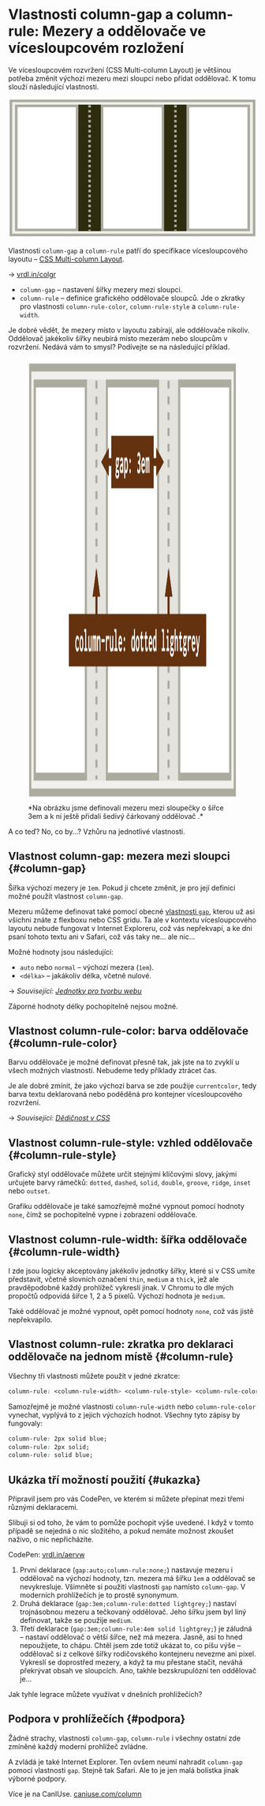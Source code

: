# Vlastnosti column-gap a column-rule: Mezery a oddělovače ve vícesloupcovém rozložení

Ve vícesloupcovém rozvržení (CSS Multi-column Layout) je většinou potřeba změnit výchozí mezeru mezi sloupci nebo přidat oddělovač. K tomu slouží následující vlastnosti.

<div class="book-index" data-book-index="column-gap"></div>
<div class="book-index" data-book-index="column-rule"></div>

<div class="connected" markdown="1">

![CSS vlastnosti column-gap a column-rule](../dist/images/small/vdlayout/css-multicol-gap-rule-scheme.jpg)

<div class="web-only" markdown="1">

Vlastnosti `column-gap` a `column-rule` patří do specifikace vícesloupcového layoutu – [CSS Multi-column Layout](css-multicolumn.md).

</div>

<div class="ebook-only" markdown="1">

→ [vrdl.in/colgr](https://www.vzhurudolu.cz/prirucka/css-multicol-gap-rule)

</div>

</div>

- `column-gap` – nastavení šířky mezery mezi sloupci.
- `column-rule` – definice grafického oddělovače sloupců. Jde o zkratky pro vlastnosti `column-rule-color`, `column-rule-style` a `column-rule-width`.

Je dobré vědět, že mezery místo v layoutu zabírají, ale oddělovače nikoliv. Oddělovač jakékoliv šířky neubírá místo mezerám nebo sloupcům v rozvržení. Nedává vám to smysl? Podívejte se na následující příklad.

<figure class="figure-thirds">
<img src="../dist/images/original/vdlayout/css-multicol-gap-rule.jpg" width="1600" height="900" alt="CSS vlastnosti column-gap a column-rule">
<figcaption markdown="1">
*Na obrázku jsme definovali mezeru mezi sloupečky o šířce 3em a k ní ještě přidali šedivý čárkovaný oddělovač .*
</figcaption>
</figure>

A co teď? No, co by…? Vzhůru na jednotlivé vlastnosti.

## Vlastnost column-gap: mezera mezi sloupci {#column-gap}

Šířka výchozí mezery je `1em`. Pokud ji chcete změnit, je pro její definici možné použít vlastnost `column-gap`.

<!-- AdSnippet -->

Mezeru můžeme definovat také pomocí obecné [vlastnosti `gap`](css-gap.md), kterou už asi všichni znáte z flexboxu nebo CSS gridu. Ta ale v kontextu vícesloupcového layoutu nebude fungovat v Internet Exploreru, což vás nepřekvapí, a ke dni psaní tohoto textu ani v Safari, což vás taky ne… ale nic…

Možné hodnoty jsou následující:

- `auto` nebo `normal` – výchozí mezera (`1em`).
- `<délka>` – jakákoliv délka, včetně nulové.

<div class="web-only" markdown="1">

→ *Související: [Jednotky pro tvorbu webu](jednotky.md)*

</div>

Záporné hodnoty délky pochopitelně nejsou možné.

## Vlastnost column-rule-color: barva oddělovače {#column-rule-color}

Barvu oddělovače je možné definovat přesně tak, jak jste na to zvyklí u všech možných vlastností. Nebudeme tedy příklady ztrácet čas.

Je ale dobré zmínit, že jako výchozí barva se zde použije `currentcolor`, tedy barva textu deklarovaná nebo poděděná pro kontejner vícesloupcového rozvržení.

<div class="web-only" markdown="1">

→ *Související: [Dědičnost v CSS](css-dedicnost.md)*

</div>

## Vlastnost column-rule-style: vzhled oddělovače {#column-rule-style}

Grafický styl oddělovače můžete určit stejnými klíčovými slovy, jakými určujete barvy rámečků: `dotted`, `dashed`, `solid`, `double`, `groove`, `ridge`, `inset` nebo `outset`.

Grafiku oddělovače je také samozřejmě možné vypnout pomocí hodnoty `none`, čímž se pochopitelně vypne i zobrazení oddělovače.

## Vlastnost column-rule-width: šířka oddělovače {#column-rule-width}

I zde jsou logicky akceptovány jakékoliv jednotky šířky, které si v CSS umíte představit, včetně slovních označení `thin`, `medium` a `thick`, jež ale pravděpodobně každý prohlížeč vykreslí jinak. V Chromu to dle mých propočtů odpovídá šířce 1, 2 a 5 pixelů. Výchozí hodnota je `medium`.

Také oddělovač je možné vypnout, opět pomocí hodnoty `none`, což vás jistě nepřekvapilo.

## Vlastnost column-rule: zkratka pro deklaraci oddělovače na jednom místě {#column-rule}

Všechny tři vlastnosti můžete použít v jedné zkratce:

```css
column-rule: <column-rule-width> <column-rule-style> <column-rule-color>
```

Samozřejmě je možné vlastnosti `column-rule-width` nebo `column-rule-color` vynechat, vyplývá to z jejich výchozích hodnot. Všechny tyto zápisy by fungovaly:

```css
column-rule: 2px solid blue;
column-rule: 2px solid;
column-rule: solid blue;
```

## Ukázka tří možností použití {#ukazka}

Připravil jsem pro vás CodePen, ve kterém si můžete přepínat mezi třemi různými deklaracemi.

<div class="ebook-only" markdown="1">

Slibuji si od toho, že vám to pomůže pochopit výše uvedené. I když v tomto případě se nejedná o nic složitého, a pokud nemáte možnost zkoušet naživo, o nic nepřicházíte.

</div>

CodePen: [vrdl.in/aervw](https://codepen.io/machal/pen/eYdGEKR?editors=1100)

1. První deklarace (`gap:auto;column-rule:none;`) nastavuje mezeru i oddělovač na výchozí hodnoty, tzn. mezera má šířku `1em` a oddělovač se nevykresluje. Všimněte si použití vlastnosti `gap` namísto `column-gap`. V moderních prohlížečích je to prostě synonymum.
2. Druhá deklarace (`gap:3em;column-rule:dotted lightgrey;`) nastaví trojnásobnou mezeru a tečkovaný oddělovač. Jeho šířku jsem byl líný definovat, takže se použije `medium`.
3. Třetí deklarace (`gap:3em;column-rule:4em solid lightgrey;`) je záludná – nastaví oddělovač o větší šířce, než má mezera. Jasně, asi to hned nepoužijete, to chápu. Chtěl jsem zde totiž ukázat to, co píšu výše – oddělovač si z celkové šířky rodičovského kontejneru nevezme ani pixel. Vykreslí se doprostřed mezery, a když ta mu přestane stačit, neváhá překrývat obsah ve sloupcích. Ano, takhle bezskrupulózní ten oddělovač je…

Jak tyhle legrace můžete využívat v dnešních prohlížečích?

## Podpora v prohlížečích {#podpora}

Žádné strachy, vlastnosti `column-gap`, `column-rule` i všechny ostatní zde zmíněné každý moderní prohlížeč zvládne.

A zvládá je také Internet Explorer. Ten ovšem neumí nahradit `column-gap` pomocí vlastnosti `gap`. Stejně tak Safari. Ale to je jen malá bolístka jinak výborné podpory.

Více je na CanIUse. [caniuse.com/column](https://caniuse.com/?search=column)

<!-- AdSnippet -->
